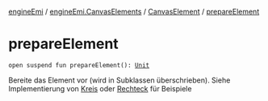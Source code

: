 [engineEmi](../../index.md) / [engineEmi.CanvasElements](../index.md) / [CanvasElement](index.md) / [prepareElement](./prepare-element.md)

# prepareElement

`open suspend fun prepareElement(): `[`Unit`](https://kotlinlang.org/api/latest/jvm/stdlib/kotlin/-unit/index.html)

Bereite das Element vor (wird in Subklassen überschrieben).
Siehe Implementierung von [Kreis](../-kreis/index.md) oder [Rechteck](../-rechteck/index.md) für Beispiele

